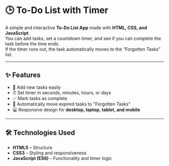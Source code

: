 # 🕒 To-Do List with Timer

A simple and interactive **To-Do List App** made with **HTML, CSS, and JavaScript**.  
You can add tasks, set a countdown timer, and see if you can complete the task before the time ends.  
If the timer runs out, the task automatically moves to the “Forgotten Tasks” list.

---

## ✨ Features
- 📝 Add new tasks easily  
- ⏰ Set timer in seconds, minutes, hours, or days  
- ✅ Mark tasks as complete  
- 🚫 Automatically move expired tasks to "Forgotten Tasks"  
- 💻 Responsive design for **desktop, laptop, tablet, and mobile**

---

## 🛠️ Technologies Used
- **HTML5** – Structure  
- **CSS3** – Styling and responsiveness  
- **JavaScript (ES6)** – Functionality and timer logic
